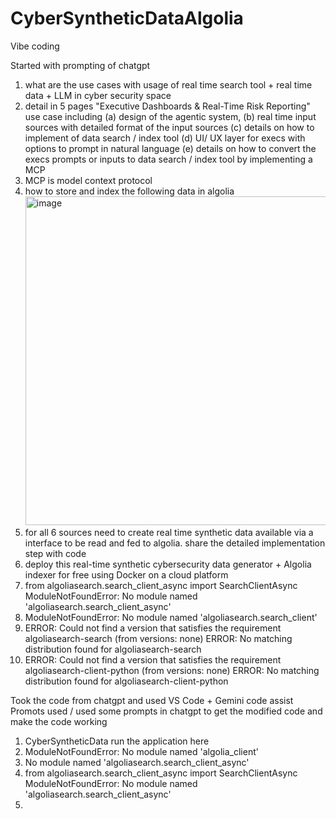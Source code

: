 # CyberSyntheticDataAlgolia

Vibe coding 

Started with prompting of chatgpt
1. what are the use cases with usage of real time search tool + real time data + LLM in cyber security space
2. detail in 5 pages "Executive Dashboards & Real-Time Risk Reporting" use case including (a) design of the agentic system, (b) real time input sources with detailed format of the input sources (c) details on how to implement of data search / index tool (d) UI/ UX layer for execs with options to prompt in natural language (e) details on how to convert the execs prompts or inputs to data search / index tool by implementing a MCP
3. MCP is model context protocol
4. how to store and index the following data in algolia <img width="800" height="526" alt="image" src="https://github.com/user-attachments/assets/a9b98717-931a-45a2-b186-32f5c3244634" />
5. for all 6 sources need to create real time synthetic data available via a  interface to be read and fed to algolia. share the detailed implementation step with code
6. deploy this real-time synthetic cybersecurity data generator + Algolia indexer for free using Docker on a cloud platform
7. from algoliasearch.search_client_async import SearchClientAsync ModuleNotFoundError: No module named 'algoliasearch.search_client_async'
8. ModuleNotFoundError: No module named 'algoliasearch.search_client'
9. ERROR: Could not find a version that satisfies the requirement algoliasearch-search (from versions: none) ERROR: No matching distribution found for algoliasearch-search
10. ERROR: Could not find a version that satisfies the requirement algoliasearch-client-python (from versions: none) ERROR: No matching distribution found for algoliasearch-client-python

Took the code from chatgpt and used VS Code + Gemini code assist
Promots used / used some prompts in chatgpt to get the modified code and make the code working
1. CyberSyntheticData run the application here
2. ModuleNotFoundError: No module named 'algolia_client'
3. No module named 'algoliasearch.search_client_async'
4. from algoliasearch.search_client_async import SearchClientAsync ModuleNotFoundError: No module named 'algoliasearch.search_client_async'
5. 
